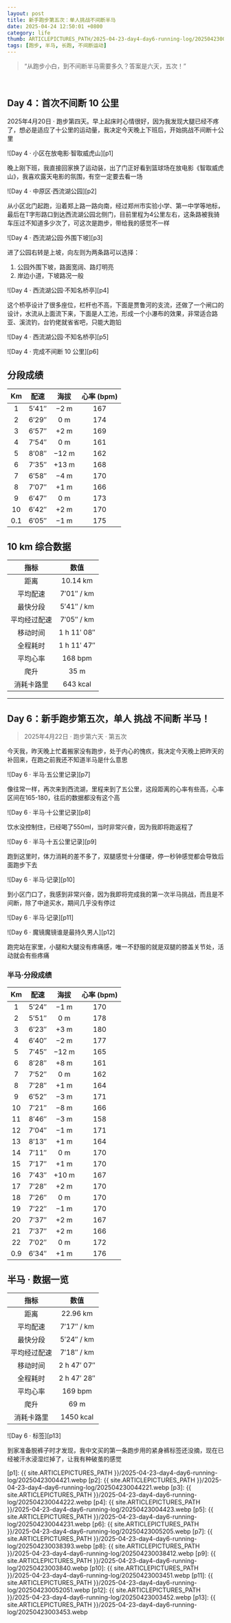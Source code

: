 ```yaml
---
layout: post
title: 新手跑步第五次：单人挑战不间断半马
date: 2025-04-24 12:50:01 +0800
category: life
thumb: ARTICLEPICTURES_PATH/2025-04-23-day4-day6-running-log/20250423003451.webp
tags: [跑步, 半马, 长跑, 不间断运动]
---
```


> “从跑步小白，到不间断半马需要多久？答案是六天，五次！”

<br/>

## Day 4：首次不间断 10 公里

2025年4月20日 · 跑步第四天。早上起床时心情很好，因为我发现大腿已经不疼了，想必是适应了十公里的运动量，我决定今天晚上下班后，开始挑战不间断十公里

![Day 4 · 小区在放电影·智取威虎山][p1]

晚上刚下班，我直接回家换了运动装，出了门正好看到篮球场在放电影《智取威虎山》，我喜欢露天电影的氛围，有空一定要去看一场

![Day 4 · 中原区·西流湖公园][p2]

从小区北门起跑，沿着郑上路一路向南，经过郑州市实验小学、第一中学等地标，最后在T字形路口到达西流湖公园北侧门，目前里程为4公里左右，这条路被我骑车压过不知道多少次了，可这次是跑步，带给我的感觉不一样

![Day 4 · 西流湖公园·外围下坡][p3]

进了公园右转是上坡，向左则为两条路可以选择：
1. 公园外围下坡，路面宽阔、路灯明亮
2. 岸边小道，下坡路况一般

![Day 4 · 西流湖公园·不知名桥亭][p4]

这个桥亭设计了很多座位，栏杆也不高，下面是贾鲁河的支流，还做了一个闸口的设计，水流从上面流下来，下面是人工池，形成一个小瀑布的效果，非常适合路亚、溪流钓，台钓佬就省省吧，只能大跑铅

![Day 4 · 西流湖公园·不知名桥亭][p5]

![Day 4 · 完成不间断 10 公里][p6]

## 分段成绩

| Km  | 配速    | 海拔  | 心率 (bpm) |
|:---:|:-------:|:-----:|:----------:|
| 1   | 5′41″   | −2 m  | 167        |
| 2   | 6′29″   | 0 m   | 174        |
| 3   | 6′57″   | +2 m  | 169        |
| 4   | 7′54″   | 0 m   | 161        |
| 5   | 8′08″   | −12 m | 162        |
| 6   | 7′35″   | +13 m | 168        |
| 7   | 6′58″   | −4 m  | 170        |
| 8   | 7′07″   | +1 m  | 166        |
| 9   | 6′47″   | 0 m   | 173        |
| 10  | 6′42″   | +2 m  | 170        |
| 0.1 | 6′05″   | −1 m  | 175        |


## 10 km 综合数据

| 指标           | 数值           |
|:--------------:|:--------------:|
| 距离           | 10.14 km       |
| 平均配速       | 7′01″ / km     |
| 最快分段       | 5′41″ / km     |
| 平均经过配速   | 7′05″ / km     |
| 移动时间       | 1 h 11′ 08″    |
| 全程耗时       | 1 h 11′ 47″    |
| 平均心率       | 168 bpm        |
| 爬升           | 35 m           |
| 消耗卡路里     | 643 kcal       |

---

## Day 6：新手跑步第五次，单人 挑战 不间断 半马！

> 2025年4月22日 · 跑步第六天 · 第五次

今天我，昨天晚上忙着搬家没有跑步，处于内心的愧疚，我决定今天晚上把昨天的补回来，在跑之前我还不知道半马是什么意思

![Day 6 · 半马·五公里记录][p7]

像往常一样，再次来到西流湖，里程来到了五公里，这段距离的心率有些高，心率区间在165-180，往后的数据都没有这个高

![Day 6 · 半马·十公里记录][p8]

饮水没控制住，已经喝了550ml，当时非常兴奋，因为我即将跑返程了

![Day 6 · 半马·十五公里记录][p9]

跑到这里时，体力消耗的差不多了，双腿感觉十分僵硬，停一秒钟感觉都会导致后面跑步下去

![Day 6 · 半马·记录][p10]

到小区门口了，我感到非常兴奋，因为我即将完成我的第一次半马挑战，而且是不间断，除了中途买水，期间几乎没有停过

![Day 6 · 半马·记录][p11]

![Day 6 · 魔镜魔镜谁是最持久男人][p12]

跑完站在家里，小腿和大腿没有疼痛感，唯一不舒服的就是双腿的膝盖关节处，活动就会有些疼痛

### 半马·分段成绩

| Km   | 配速    | 海拔  | 心率 (bpm) |
|:----:|:-------:|:-----:|:----------:|
| 1    | 5′24″   | −1 m  | 170        |
| 2    | 5′51″   | 0 m   | 178        |
| 3    | 6′23″   | +3 m  | 180        |
| 4    | 6′40″   | −2 m  | 177        |
| 5    | 7′45″   | −12 m | 165        |
| 6    | 8′28″   | +8 m  | 161        |
| 7    | 7′52″   | 0 m   | 162        |
| 8    | 7′28″   | +1 m  | 164        |
| 9    | 6′52″   | −3 m  | 171        |
| 10   | 7′21″   | −8 m  | 166        |
| 11   | 8′46″   | −3 m  | 158        |
| 12   | 7′04″   | −1 m  | 171        |
| 13   | 8′13″   | +1 m  | 164        |
| 14   | 7′11″   | 0 m   | 170        |
| 15   | 7′17″   | +1 m  | 170        |
| 16   | 7′43″   | +10 m | 167        |
| 17   | 7′28″   | +2 m  | 170        |
| 18   | 7′26″   | 0 m   | 170        |
| 19   | 7′22″   | −1 m  | 170        |
| 20   | 7′37″   | +2 m  | 167        |
| 21   | 7′37″   | +2 m  | 166        |
| 22   | 7′02″   | 0 m   | 172        |
| 0.9  | 6′34″   | +1 m  | 176        |

## 半马 · 数据一览

| 指标           | 数值           |
|:--------------:|:--------------:|
| 距离           | 22.96 km       |
| 平均配速       | 7′17″ / km     |
| 最快分段       | 5′24″ / km     |
| 平均经过配速   | 7′18″ / km     |
| 移动时间       | 2 h 47′ 07″    |
| 全程耗时       | 2 h 47′ 28″    |
| 平均心率       | 169 bpm        |
| 爬升           | 69 m           |
| 消耗卡路里     | 1450 kcal      |

![Day 6 · 标签][p13]

到家准备脱裤子时才发现，我中文买的第一条跑步用的紧身裤标签还没摘，现在已经被汗水浸湿烂掉了，让我有种破茧的感觉

[p1]: {{ site.ARTICLEPICTURES_PATH }}/2025-04-23-day4-day6-running-log/20250423004421.webp
[p2]: {{ site.ARTICLEPICTURES_PATH }}/2025-04-23-day4-day6-running-log/202504230044221.webp
[p3]: {{ site.ARTICLEPICTURES_PATH }}/2025-04-23-day4-day6-running-log/202504230044222.webp
[p4]: {{ site.ARTICLEPICTURES_PATH }}/2025-04-23-day4-day6-running-log/20250423004423.webp
[p5]: {{ site.ARTICLEPICTURES_PATH }}/2025-04-23-day4-day6-running-log/202504230044231.webp
[p6]: {{ site.ARTICLEPICTURES_PATH }}/2025-04-23-day4-day6-running-log/20250423005205.webp
[p7]: {{ site.ARTICLEPICTURES_PATH }}/2025-04-23-day4-day6-running-log/202504230038393.webp
[p8]: {{ site.ARTICLEPICTURES_PATH }}/2025-04-23-day4-day6-running-log/202504230038412.webp
[p9]: {{ site.ARTICLEPICTURES_PATH }}/2025-04-23-day4-day6-running-log/20250423003840.webp
[p10]: {{ site.ARTICLEPICTURES_PATH }}/2025-04-23-day4-day6-running-log/20250423003451.webp
[p11]: {{ site.ARTICLEPICTURES_PATH }}/2025-04-23-day4-day6-running-log/202504230052051.webp
[p12]: {{ site.ARTICLEPICTURES_PATH }}/2025-04-23-day4-day6-running-log/20250423003452.webp
[p13]: {{ site.ARTICLEPICTURES_PATH }}/2025-04-23-day4-day6-running-log/20250423003453.webp